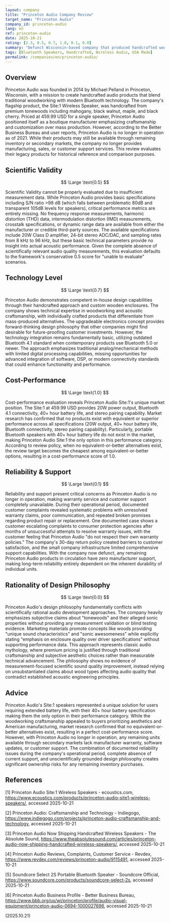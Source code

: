 ```yaml
---
layout: company
title: "Princeton Audio Company Review"
target_name: "Princeton Audio"
company_id: princeton-audio
lang: en
ref: princeton-audio
date: 2025-10-21
rating: [2.3, 0.5, 0.7, 1.0, 0.1, 0.0]
summary: "Defunct Wisconsin-based company that produced handcrafted wooden Bluetooth speakers with unique 40+ hour battery life specifications, making them the only option in their performance category, though reliability concerns led to business closure."
tags: [Bluetooth Speakers, Handcrafted, Wireless Audio, USA Made]
permalink: /companies/en/princeton-audio/
---
```


## Overview

Princeton Audio was founded in 2014 by Michael Pelland in Princeton, Wisconsin, with a mission to create handcrafted audio products that blend traditional woodworking with modern Bluetooth technology. The company's flagship product, the Site:1 Wireless Speaker, was handcrafted from premium tonewoods including mahogany, black walnut, maple, and black cherry. Priced at 459.99 USD for a single speaker, Princeton Audio positioned itself as a boutique manufacturer emphasizing craftsmanship and customization over mass production. However, according to the Better Business Bureau and user reports, Princeton Audio is no longer in operation as of 2021. While their products may still be available through remaining inventory or secondary markets, the company no longer provides manufacturing, sales, or customer support services. This review evaluates their legacy products for historical reference and comparison purposes.

## Scientific Validity

$$ \Large \text{0.5} $$

Scientific Validity cannot be properly evaluated due to insufficient measurement data. While Princeton Audio provides basic specifications including S/N ratio >98 dB (which falls between problematic 80dB and transparent 105dB levels for speakers), critical performance metrics are entirely missing. No frequency response measurements, harmonic distortion (THD) data, intermodulation distortion (IMD) measurements, crosstalk specifications, or dynamic range data are available from either the manufacturer or credible third-party sources. The available specifications include 20W Class D amplifier, 24-bit stereo ADC/DAC, and sampling rates from 8 kHz to 96 kHz, but these basic technical parameters provide no insight into actual acoustic performance. Given the complete absence of scientifically relevant audio quality measurements, this evaluation defaults to the framework's conservative 0.5 score for "unable to evaluate" scenarios.

## Technology Level

$$ \Large \text{0.7} $$

Princeton Audio demonstrates competent in-house design capabilities through their handcrafted approach and custom wooden enclosures. The company shows technical expertise in woodworking and acoustic craftsmanship, with individually crafted products that differentiate from mass-produced alternatives. The upgradeable electronics concept provides forward-thinking design philosophy that other companies might find desirable for future-proofing customer investments. However, the technology integration remains fundamentally basic, utilizing outdated Bluetooth 4.1 standard when contemporary products use Bluetooth 5.0 or newer. The approach emphasizes traditional analog/mechanical methods with limited digital processing capabilities, missing opportunities for advanced integration of software, DSP, or modern connectivity standards that could enhance functionality and performance.

## Cost-Performance

$$ \Large \text{1.0} $$

Cost-performance evaluation reveals Princeton Audio Site:1's unique market position. The Site:1 at 459.99 USD provides 20W power output, Bluetooth 4.1 connectivity, 40+ hour battery life, and stereo pairing capability. Market research has confirmed that no products exist with equivalent or superior performance across all specifications (20W output, 40+ hour battery life, Bluetooth connectivity, stereo pairing capability). Particularly, portable Bluetooth speakers with 40+ hour battery life do not exist in the market, making Princeton Audio Site:1 the only option in this performance category. According to review policy, when no equivalent-or-better alternatives exist, the review target becomes the cheapest among equivalent-or-better options, resulting in a cost-performance score of 1.0.

## Reliability & Support

$$ \Large \text{0.1} $$

Reliability and support present critical concerns as Princeton Audio is no longer in operation, making warranty service and customer support completely unavailable. During their operational period, documented customer complaints revealed systematic problems with unresolved warranty claims, poor communication, and repeated broken promises regarding product repair or replacement. One documented case shows a customer escalating complaints to consumer protection agencies after months of unsuccessful attempts to resolve warranty issues, with the customer feeling that Princeton Audio "do not respect their own warranty policies." The company's 30-day return policy created barriers to customer satisfaction, and the small company infrastructure limited comprehensive support capabilities. With the company now defunct, any remaining Princeton Audio products in circulation have zero manufacturer support, making long-term reliability entirely dependent on the inherent durability of individual units.

## Rationality of Design Philosophy

$$ \Large \text{0.0} $$

Princeton Audio's design philosophy fundamentally conflicts with scientifically rational audio development approaches. The company heavily emphasizes subjective claims about "tonewoods" and their alleged sonic properties without providing any measurement validation or blind testing evidence. Marketing materials promote concepts like woods providing "unique sound characteristics" and "sonic awesomeness" while explicitly stating "emphasis on enclosure quality over driver specifications" without supporting performance data. This approach represents classic audio mythology, where premium pricing is justified through traditional craftsmanship and subjective aesthetic choices rather than measurable technical advancement. The philosophy shows no evidence of measurement-focused scientific sound quality improvement, instead relying on unsubstantiated claims about wood types affecting audio quality that contradict established acoustic engineering principles.

## Advice

Princeton Audio's Site:1 speakers represented a unique solution for users requiring extended battery life, with their 40+ hour battery specification making them the only option in their performance category. While the woodworking craftsmanship appealed to buyers prioritizing aesthetics and American manufacturing, market research confirmed that no equivalent-or-better alternatives exist, resulting in a perfect cost-performance score. However, with Princeton Audio no longer in operation, any remaining units available through secondary markets lack manufacturer warranty, software updates, or customer support. The combination of documented reliability issues during the company's operational period, complete absence of current support, and unscientifically grounded design philosophy creates significant ownership risks for any remaining inventory purchases.

## References

[1] Princeton Audio Site:1 Wireless Speakers - ecoustics.com, https://www.ecoustics.com/products/princeton-audio-site1-wireless-speakers/, accessed 2025-10-21

[2] Princeton Audio: Craftsmanship and Technology - Indiegogo, https://www.indiegogo.com/projects/princeton-audio-craftsmanship-and-technology, accessed 2025-10-21

[3] Princeton Audio Now Shipping Handcrafted Wireless Speakers - The Absolute Sound, https://www.theabsolutesound.com/articles/princeton-audio-now-shipping-handcrafted-wireless-speakers/, accessed 2025-10-21

[4] Princeton Audio Reviews, Complaints, Customer Service - Revdex, https://www.revdex.com/reviews/princeton-audio/9115491, accessed 2025-10-21

[5] Soundcore Select 2S Portable Bluetooth Speaker - Soundcore Official, https://www.soundcore.com/products/soundcore-select-2s, accessed 2025-10-21

[6] Princeton Audio Business Profile - Better Business Bureau, https://www.bbb.org/us/wi/princeton/profile/audio-visual-equipment/princeton-audio-0694-1000027696, accessed 2025-10-21

(2025.10.21)